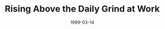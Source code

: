 ---
layout: message
category: message
series: "Cliff Notes for Real Life"
title: "Rising Above the Daily Grind at Work"
date: 1999-03-14
audio-description: "Is the Bible really relevant to our normal everyday lives? "
audio: ""
audio-title: "Rising Above the Daily Grind at Work"
audio-duration: ":"
---